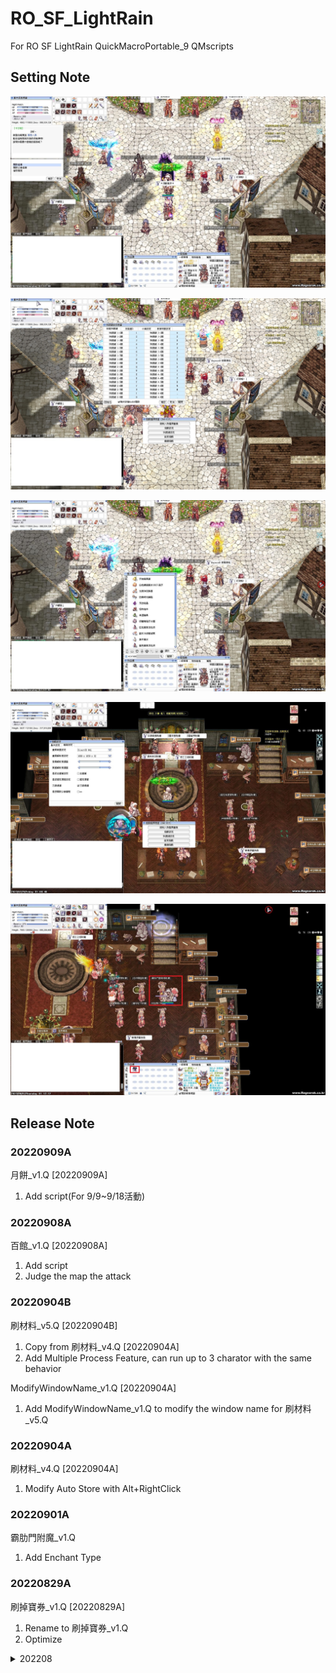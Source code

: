 # RO_SF_LightRain
For RO SF LightRain QuickMacroPortable_9 QMscripts
## Setting Note
![Note_NPC對話框配置](./Note_NPC對話框配置.jpg)<p>
![Note_快捷鍵配置](./Note_快捷鍵配置.jpg)<p>
![Note_倉庫視窗配置](./Note_倉庫視窗配置.jpg)<p>
![Note_視窗配置](./Note_視窗配置.jpg)<p>
![Note_霸肋門附魔配置](./Note_霸肋門附魔配置.jpg)<p>

## Release Note

### 20220909A
月餅_v1.Q [20220909A]
1. Add script(For 9/9~9/18活動)

### 20220908A
百館_v1.Q [20220908A]
1. Add script
2. Judge the map the attack

### 20220904B
刷材料_v5.Q [20220904B]
1. Copy from 刷材料_v4.Q [20220904A]
2. Add Multiple Process Feature, can run up to 3 charator with the same behavior

ModifyWindowName_v1.Q [20220904A]
1. Add ModifyWindowName_v1.Q to modify the window name for 刷材料_v5.Q


### 20220904A
刷材料_v4.Q [20220904A]
1. Modify Auto Store with Alt+RightClick

### 20220901A
霸肋門附魔_v1.Q
1. Add Enchant Type

### 20220829A
刷掉寶券_v1.Q [20220829A]
1. Rename to 刷掉寶券_v1.Q
2. Optimize

<details><summary>202208</summary>

### 20220828B
刷經驗券_v1.Q [20220828A]
1. Add Script
2. Please confirm all settings are correct.

### 20220828A
刷材料_v4.Q [20220828A]
1. Fix the second verify problem

### 20220825A
Autoloot_v1.Q [20220825A]
1. Add gEnLootIdGroup_StarTower(星座之塔)

### 20220816A
Autoloot_v1.Q [20220816A]
1. Add enter delay before and after the enter key in

### 20220815B
刷材料_v4.Q [20220815B]
1. Add script timer, will go home and stop the script when timeout.
DropItem_v1.Q [20220814A]
1. Add window shift

### 20220814A
Autoloot_v1.Q [20220814A]
1. Add gEnLootIdGroup_Weekend, the enable loot type 0 2 3 6
刷材料_v4.Q [20220814A]
1. Add support 2 and trigger timer
2. Add gTrigSupport1AtBeginning and gTrigSupport2AtBeginning to toggle the support at beginning

### 20220813B
Autoloot_v1.Q [20220813B]
1. Optimize gEnLootIdGroup_Bossnia

### 20220813A
Autoloot_v1.Q [20220813A]
1. Add gEnLootIdGroup_Bossnia(波士尼亞)

### 20220812A
DropItem_v1.Q [20220812A]
1. Add script to auto drop the item when drilling.
刷材料_v4.Q [20220812A]
1. Update some string

### 20220811A
霸肋門附魔_v1.Q v[20220809A]
1. Add script 霸肋門附魔_v1.Q

### 20220806B
刷材料_v4.Q v[20220806B]
1. Add support 1 and trigger timer

### 20220806A
刷材料_v4.Q v[20220806A]
1. Add support 1 and trigger timer

### 20220804A
1. Add First Github version
	- 連點左鍵_v1.Q: v[20220725A]
    - Autoloot_v1.Q: v[20220804A]
	    - Add some loot id
	- 刷材料_v1.Q
	- 刷材料_v2.Q
	- 刷材料_v3.Q
	- 刷材料_v4.Q: v[20220804A]
		- Add opthin to support groung trigger skill
		
</details>